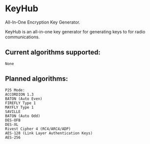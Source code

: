 # KeyHub
All-In-One Encryption Key Generator.

KeyHub is an all-in-one key generator for generating keys to for radio communications.

## Current algorithms supported:
	None

## Planned algorithms:
	P25 Mode:
 	ACCORDION 1.3
	BATON (Auto Even)
	FIREFLY Type 1
	MAYFLY Type 1
	SAVILLE
	BATON (Auto Odd)
	DES-OFB
	DES-XL
	Rivest Cipher 4 (RC4/ARC4/ADP)
	AES-128 (Link Layer Authentication Keys)
	AES-256
	
